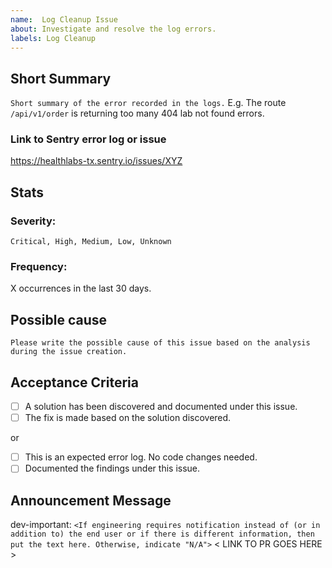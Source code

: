 ```yaml
---
name:  Log Cleanup Issue
about: Investigate and resolve the log errors.
labels: Log Cleanup
---
```


## Short Summary

`Short summary of the error recorded in the logs.`
E.g. The route `/api/v1/order` is returning too many 404 lab not found errors.

### Link to Sentry error log or issue

https://healthlabs-tx.sentry.io/issues/XYZ

## Stats

### Severity:

`Critical, High, Medium, Low, Unknown`

### Frequency:

X occurrences in the last 30 days.

## Possible cause

`Please write the possible cause of this issue based on the analysis during the issue creation.`

## Acceptance Criteria

- [ ] A solution has been discovered and documented under this issue.
- [ ] The fix is made based on the solution discovered.

or

- [ ] This is an expected error log. No code changes needed.
- [ ] Documented the findings under this issue.

## Announcement Message

dev-important: `<If engineering requires notification instead of (or in addition to) the end user or if there is different information, then put the text here. Otherwise, indicate "N/A">`
< LINK TO PR GOES HERE >
